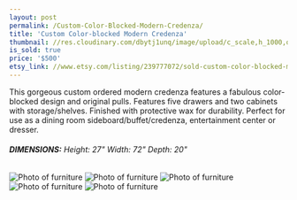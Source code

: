 ```yaml
---
layout: post
permalink: /Custom-Color-Blocked-Modern-Credenza/
title: 'Custom Color-blocked Modern Credenza'
thumbnail: //res.cloudinary.com/dbytj1unq/image/upload/c_scale,h_1000,q_80,w_1000/v1438211198/Oakdale-Boutique/Posts/Custom-Color-Blocked-Modern-Credenza/thumbnail.jpg
is_sold: true
price: '$500'
etsy_link: //www.etsy.com/listing/239777072/sold-custom-color-blocked-modern
---
```


This gorgeous custom ordered modern credenza features a fabulous color-blocked design and original pulls. Features five drawers and two cabinets with storage/shelves. Finished with protective wax for durability. Perfect for use as a dining room sideboard/buffet/credenza, entertainment center or dresser. 

###### **DIMENSIONS:** Height: 27" Width: 72" Depth: 20"

![Photo of furniture][image1]
![Photo of furniture][image2]
![Photo of furniture][image3]
![Photo of furniture][image4]
![Photo of furniture][image5]

<!-- Images -->
[image1]: //res.cloudinary.com/dbytj1unq/image/upload/c_limit,q_80,w_2000/v1438211200/Oakdale-Boutique/Posts/Custom-Color-Blocked-Modern-Credenza/IMG_8589.jpg

[image2]: //res.cloudinary.com/dbytj1unq/image/upload/c_limit,q_80,w_2000/v1438211201/Oakdale-Boutique/Posts/Custom-Color-Blocked-Modern-Credenza/IMG_8593.jpg

[image3]: //res.cloudinary.com/dbytj1unq/image/upload/c_limit,q_80,w_2000/v1438211197/Oakdale-Boutique/Posts/Custom-Color-Blocked-Modern-Credenza/IMG_8597.jpg

[image4]: //res.cloudinary.com/dbytj1unq/image/upload/c_limit,q_80,w_2000/v1438211199/Oakdale-Boutique/Posts/Custom-Color-Blocked-Modern-Credenza/IMG_8598.jpg

[image5]: //res.cloudinary.com/dbytj1unq/image/upload/c_limit,q_80,w_2000/v1438211197/Oakdale-Boutique/Posts/Custom-Color-Blocked-Modern-Credenza/IMG_8600.jpg
